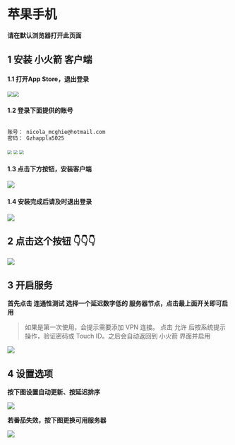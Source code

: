 # 苹果手机
**请在默认浏览器打开此页面**

## 1 安装 小火箭 客户端

#### 1.1 打开App Store，退出登录

<img src="./apple/apple01-16608960816676.png" style="zoom: 80%;" /><img src="apple/apple02-16608960770705.png" style="zoom:80%;" />

#### 1.2 登录下面提供的账号

```html

账号： nicola_mcghie@hotmail.com
密码： Gzhappla5025

```

<img src="./apple/apple03.png" style="zoom:60%;" /> <img src="apple/apple04-16608962660841-16609006937421.png" style="zoom:60%;" /> <img src="apple/apple05-16608962732422.png" style="zoom:60%;" />

#### 1.3 点击下方按钮，安装客户端

[![](./apple/button_download.svg)](https://apps.apple.com/us/app/shadowrocket/id932747118)

#### 1.4 安装完成后请及时退出登录

![](./apple/apple02-16608961103787.png)

## 2 点击这个按钮 👇👇👇

[![](./apple/button_import.svg)](shadowrocket://add/https://cdn.jsdelivr.net/gh/ssrsub/ssr@master/Clash.yml)

## 3 开启服务
**首先点击 连通性测试 选择一个延迟数字低的 服务器节点，点击最上面开关即可启用**

> 如果是第一次使用，会提示需要添加 VPN 连接。 点击 允许 后按系统提示操作，验证密码或 Touch ID。之后会自动返回到 小火箭 界面并启用



![](./apple/apple06.png)

## 4 设置选项
**按下图设置自动更新、按延迟排序**

![](./apple/apple07.png)

**若番茄失效，按下图更换可用服务器**

![](./apple/apple06-16608961224128.png)

